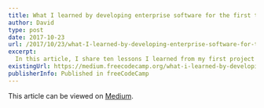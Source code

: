 ```yaml
---
title: What I learned by developing enterprise software for the first time
author: David
type: post
date: 2017-10-23
url: /2017/10/23/what-I-learned-by-developing-enterprise-software-for-the-first-time
excerpt: 
  In this article, I share ten lessons I learned from my first project as a self-taught software developer. 
existingUrl: https://medium.freecodecamp.org/what-i-learned-by-developing-enterprise-software-for-the-first-time-d630481ce6eb
publisherInfo: Published in freeCodeCamp
---
```

This article can be viewed on [Medium](https://medium.freecodecamp.org/what-i-learned-by-developing-enterprise-software-for-the-first-time-d630481ce6eb).

